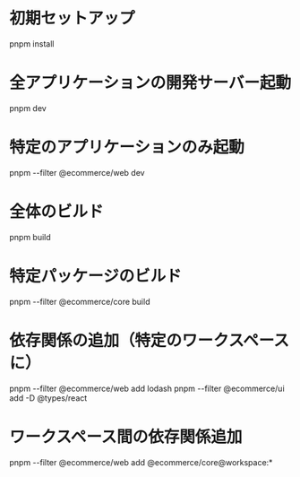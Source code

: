 # 初期セットアップ

pnpm install

# 全アプリケーションの開発サーバー起動

pnpm dev

# 特定のアプリケーションのみ起動

pnpm --filter @ecommerce/web dev

# 全体のビルド

pnpm build

# 特定パッケージのビルド

pnpm --filter @ecommerce/core build

# 依存関係の追加（特定のワークスペースに）

pnpm --filter @ecommerce/web add lodash
pnpm --filter @ecommerce/ui add -D @types/react

# ワークスペース間の依存関係追加

pnpm --filter @ecommerce/web add @ecommerce/core@workspace:\*
